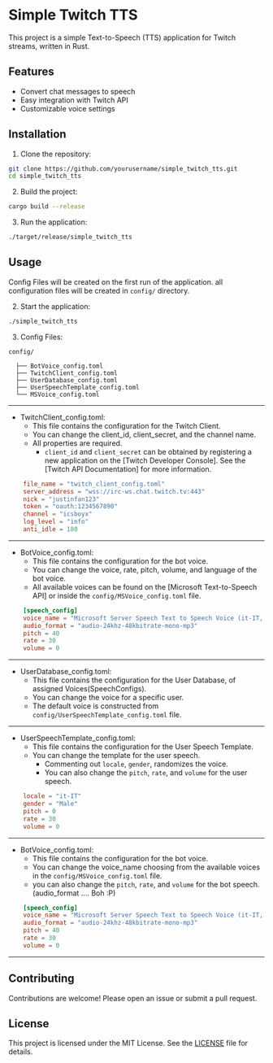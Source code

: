 # Simple Twitch TTS

This project is a simple Text-to-Speech (TTS) application for Twitch streams, written in Rust.

## Features

- Convert chat messages to speech
- Easy integration with Twitch API
- Customizable voice settings

## Installation

1. Clone the repository:

```sh
git clone https://github.com/yourusername/simple_twitch_tts.git
cd simple_twitch_tts
```

2. Build the project:

```sh
cargo build --release
```

3. Run the application:

```sh
./target/release/simple_twitch_tts
```

## Usage

Config Files will be created on the first run of the application.
all configuration files will be created in `config/` directory.

2. Start the application:

```sh
./simple_twitch_tts
```

3. Config Files:

```
config/

  ├── BotVoice_config.toml
  ├── TwitchClient_config.toml
  ├── UserDatabase_config.toml
  ├── UserSpeechTemplate_config.toml
  └── MSVoice_config.toml
```

---

- TwitchClient_config.toml:
  - This file contains the configuration for the Twitch Client.
  - You can change the client_id, client_secret, and the channel name.
  - All properties are required.
    - `client_id` and `client_secret` can be obtained by registering a new application on the [Twitch Developer Console]. See the [Twitch API Documentation] for more information.

```toml
    file_name = "twitch_client_config.toml"
    server_address = "wss://irc-ws.chat.twitch.tv:443"
    nick = "justinfan123"
    token = "oauth:1234567890"
    channel = "icsboyx"
    log_level = "info"
    anti_idle = 180
```

---

- BotVoice_config.toml:
  - This file contains the configuration for the bot voice.
  - You can change the voice, rate, pitch, volume, and language of the bot voice.
  - All available voices can be found on the [Microsoft Text-to-Speech API] or inside the `config/MSVoice_config.toml` file.

```toml
    [speech_config]
    voice_name = "Microsoft Server Speech Text to Speech Voice (it-IT, GiuseppeMultilingualNeural)"
    audio_format = "audio-24khz-48kbitrate-mono-mp3"
    pitch = 40
    rate = 30
    volume = 0
```

---

- UserDatabase_config.toml:
  - This file contains the configuration for the User Database, of assigned Voices(SpeechConfigs).
  - You can change the voice for a specific user.
  - The default voice is constructed from `config/UserSpeechTemplate_config.toml` file.

---

- UserSpeechTemplate_config.toml:
  - This file contains the configuration for the User Speech Template.
  - You can change the template for the user speech.
    - Commenting out `locale`, `gender`, randomizes the voice.
    - You can also change the `pitch`, `rate`, and `volume` for the user speech.

```toml
    locale = "it-IT"
    gender = "Male"
    pitch = 0
    rate = 30
    volume = 0
```

---

- BotVoice_config.toml:
  - This file contains the configuration for the bot voice.
  - You can change the voice_name choosing from the available voices in the `config/MSVoice_config.toml` file.
  - you can also change the `pitch`, `rate`, and `volume` for the bot speech.(audio_format .... Boh :P)

```toml
    [speech_config]
    voice_name = "Microsoft Server Speech Text to Speech Voice (it-IT, GiuseppeMultilingualNeural)"
    audio_format = "audio-24khz-48kbitrate-mono-mp3"
    pitch = 40
    rate = 30
    volume = 0
```

---

## Contributing

Contributions are welcome! Please open an issue or submit a pull request.

## License

This project is licensed under the MIT License. See the [LICENSE](LICENSE) file for details.
